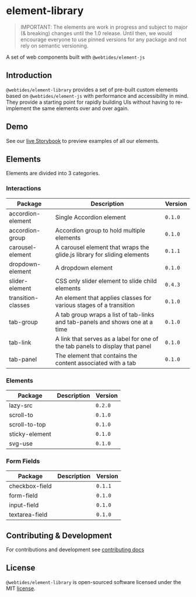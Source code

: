 # element-library

> IMPORTANT: The elements are work in progress and subject to major (& breaking) changes until the 1.0 release. Until then, we would encourage everyone to use pinned versions for any package and not rely on semantic versioning.

A set of web components built with `@webtides/element-js`

## Introduction

`@webtides/element-library` provides a set of pre-built custom elements based on `@webtides/element-js` with performance and accessibility in mind. They provide a starting point for rapidly building UIs without having to re-implement the same elements over and over again.

## Demo

See our [live Storybook](https://webtides.github.io/element-library) to preview examples of all our elements.

## Elements

Elements are divided into 3 categories.

### Interactions

| Package            | Description                                                                   | Version |
| ------------------ | ----------------------------------------------------------------------------- | ------- |
| accordion-element  | Single Accordion element                                                      | `0.1.0` |
| accordion-group    | Accordion group to hold multiple elements                                     | `0.1.0` |
| carousel-element   | A carousel element that wraps the glide.js library for sliding elements       | `0.1.1` |
| dropdown-element   | A dropdown element                                                      | `0.1.0` |
| slider-element     | CSS only slider element to slide child elements                               | `0.4.3` |
| transition-classes | An element that applies classes for various stages of a transition            | `0.1.0` |
| tab-group          | A tab group wraps a list of tab-links and tab-panels and shows one at a time  | `0.1.0` |
| tab-link           | A link that serves as a label for one of the tab panels to display that panel | `0.1.0` |
| tab-panel          | The element that contains the content associated with a tab                   | `0.1.0` |

<!-- Please move these up once they are implemented
| modal-element        |                                                 | TBD  |
| bottom-sheet         |                                                 | TBD  |
| side-sheet           |                                                 | TBD  |
| dialog-element       |                                                 | TBD  |
| notification-element | Toast, Alert ?!                                 | TBD  |
| breadcrumb-element   |                                                 | TBD  |
| horizontal-scroll    |                                                 | TBD  |
| load-more            | show/load more                                  | TBD  |
| show-hide            |                                                 | TBD  |
| progress-bar         |                                                 | TBD  |
| star-rating          |                                                 | TBD  |
| navigation-drawer ?! |                                                 | TBD  |
| hover-indicator      |                                                 | TBD  |
| pinch-zoom           |                                                 | TBD  |
| cookie-consent       |                                                 | TBD  |
| rich-text            |                                                 | TBD  |
| code-block           |                                                 | TBD  |
| spread-sheet         |                                                 | TBD  |
-->

### Elements

| Package        | Description | Version |
| -------------- | ----------- | ------- |
| lazy-src       |             | `0.2.0` |
| scroll-to      |             | `0.1.0` |
| scroll-to-top  |             | `0.1.0` |
| sticky-element |             | `0.1.0` |
| svg-use        |             | `0.1.0` |

<!-- Please move these up once they are implemented
| line-through       |               | TBD |
| divider-element ?! |               | TBD |
| scroll-entrance    |               | TBD |
| chip-element       | Tag, Label ?! | TBD |
| read-time ?!       |               | TBD |
| code-tabs          |               | TBD |
| empty-state ?!     |               | TBD |
| compare-images     |               | TBD |
| text-highlight     |               | TBD |
| tooltip-element    | Popover ?!    | TBD |
-->

### Form Fields

| Package        | Description | Version |
| -------------- | ----------- | ------- |
| checkbox-field |             | `0.1.1` |
| form-field     |             | `0.1.0` |
| input-field    |             | `0.1.0` |
| textarea-field |             | `0.1.0` |

<!-- Please move these up once they are implemented
| password-field     |             | TBD  |
| radio-field        |             | TBD  |
| switch-field       |             | TBD  |
| dropdown-field     |             | TBD  |
| range-field        |             | TBD  |
| input-group        |             | TBD  |
| tag-field          | multiple    | TBD  |
| autocomplete-field |             | TBD  |
| date-picker        |             | TBD  |
| multi-range-field  |             | TBD  |
-->

<!--
## Documentation

For detailed documentation see the [Docs](docs/README.md).
-->

## Contributing & Development

For contributions and development see [contributing docs](.github/CONTRIBUTING.md)

## License

`@webtides/element-library` is open-sourced software licensed under the MIT [license](LICENSE).
